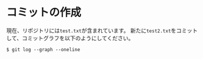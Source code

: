 # コミットの作成

現在、リポジトリには`test.txt`が含まれています。
新たに`test2.txt`をコミットして、コミットグラフを以下のようにしてください。

```text
$ git log --graph --oneline
```

